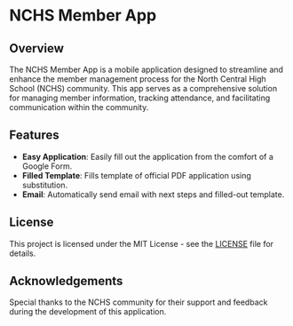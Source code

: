 # NCHS Member App

## Overview

The NCHS Member App is a mobile application designed to streamline and enhance the member management process for the North Central High School (NCHS) community. This app serves as a comprehensive solution for managing member information, tracking attendance, and facilitating communication within the community. 

## Features

- **Easy Application**: Easily fill out the application from the comfort of a Google Form.
- **Filled Template**: Fills template of official PDF application using substitution.
- **Email**: Automatically send email with next steps and filled-out template.
## License

This project is licensed under the MIT License - see the [LICENSE](LICENSE) file for details.

## Acknowledgements

Special thanks to the NCHS community for their support and feedback during the development of this application.
